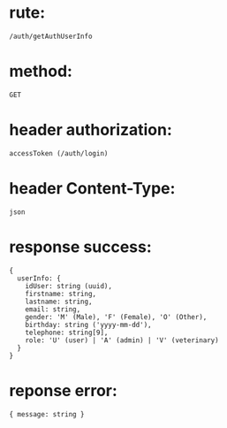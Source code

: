# rute:
~~~
/auth/getAuthUserInfo
~~~
# method: 
~~~
GET
~~~
# header authorization:
~~~
accessToken (/auth/login)
~~~
# header Content-Type:
~~~
json
~~~
# response success: 
~~~ 
{ 
  userInfo: { 
    idUser: string (uuid), 
    firstname: string, 
    lastname: string, 
    email: string,
    gender: 'M' (Male), 'F' (Female), 'O' (Other), 
    birthday: string ('yyyy-mm-dd'), 
    telephone: string[9], 
    role: 'U' (user) | 'A' (admin) | 'V' (veterinary) 
  } 
}
~~~
# reponse error:
~~~
{ message: string }
~~~
